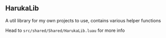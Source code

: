 
## HarukaLib

A util library for my own projects to use, contains various helper functions

Head to `src/shared/Shared/HarukaLib.luau` for more info